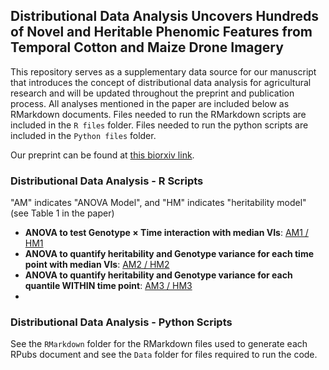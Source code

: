 ## Distributional Data Analysis Uncovers Hundreds of Novel and Heritable Phenomic Features from Temporal Cotton and Maize Drone Imagery

This repository serves as a supplementary data source for our manuscript that introduces the concept of distributional data analysis for agricultural research and will be updated throughout the preprint and publication process.
All analyses mentioned in the paper are included below as RMarkdown documents. Files needed to run the RMarkdown scripts are included in the `R files` folder. Files needed to run the python scripts are included in the `Python files` folder.

Our preprint can be found at [this biorxiv link](https://insert_link_here).

### Distributional Data Analysis - R Scripts
"AM" indicates "ANOVA Model", and "HM" indicates "heritability model" (see Table 1 in the paper)
- $\textbf{ANOVA to test Genotype × Time interaction with median VIs}$: [AM1 / HM1](https://rpubs.com/ajdesalvio/cotton_maize_anova1)
- $\textbf{ANOVA to quantify heritability and Genotype variance for each time point with median VIs}$: [AM2 / HM2](https://rpubs.com/ajdesalvio/cotton_maize_anova2)
- $\textbf{ANOVA to quantify heritability and Genotype variance for each quantile WITHIN time point}$: [AM3 / HM3](https://rpubs.com/ajdesalvio/cotton_maize_anova3)
- 

### Distributional Data Analysis - Python Scripts

See the `RMarkdown` folder for the RMarkdown files used to generate each RPubs document and see the `Data` folder for files required to run the code.
